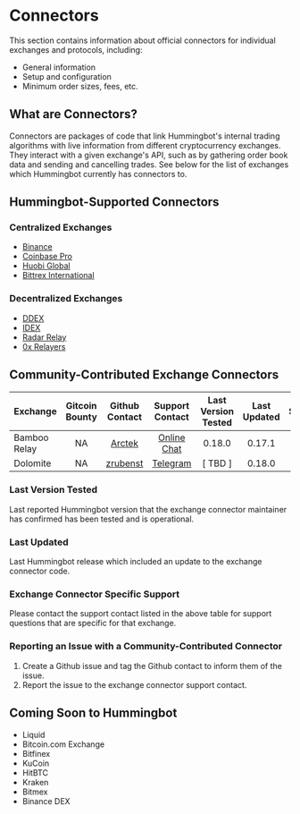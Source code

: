 # Connectors

This section contains information about official connectors for individual exchanges and protocols, including:

* General information
* Setup and configuration
* Minimum order sizes, fees, etc.

## What are Connectors?

Connectors are packages of code that link Hummingbot's internal trading algorithms with live information from different cryptocurrency exchanges. They interact with a given exchange's API, such as by gathering order book data and sending and cancelling trades. See below for the list of exchanges which Hummingbot currently has connectors to.

## Hummingbot-Supported Connectors

### Centralized Exchanges

* [Binance](/connectors/binance)
* [Coinbase Pro](/connectors/coinbase)
* [Huobi Global](/connectors/huobi)
* [Bittrex International](/connectors/bittrex)

### Decentralized Exchanges

* [DDEX](/connectors/ddex)
* [IDEX](/connectors/IDEX)
* [Radar Relay](/connectors/radar-relay)
* [0x Relayers](/connectors/0x)

## Community-Contributed Exchange Connectors

| Exchange | Gitcoin Bounty | Github Contact | Support Contact | Last Version Tested | Last Updated | Status | Known Issues |
| --- |:---:|:---:|:---:|:---:|:---:|:---:|:---:|
| Bamboo Relay | NA | [Arctek](https://github.com/Arctek) | [Online Chat](https://bamboorelay.com/) | 0.18.0 | 0.17.1 | <span style="color:green">⬤</span> | [782](https://github.com/CoinAlpha/hummingbot/issues/782) |
| Dolomite | NA | [zrubenst](https://github.com/zrubenst) | [Telegram](https://t.me/dolomite_official) | [ TBD ] | 0.18.0 | <span style="color:yellow"> ⬤</span> | |

### Last Version Tested

Last reported Hummingbot version that the exchange connector maintainer has confirmed has been tested and is operational.

### Last Updated

Last Hummingbot release which included an update to the exchange connector code.

### Exchange Connector Specific Support

Please contact the support contact listed in the above table for support questions that are specific for that exchange.

### Reporting an Issue with a Community-Contributed Connector

1. Create a Github issue and tag the Github contact to inform them of the issue.
1. Report the issue to the exchange connector support contact.


## Coming Soon to Hummingbot

* Liquid
* Bitcoin.com Exchange
* Bitfinex
* KuCoin
* HitBTC
* Kraken
* Bitmex
* Binance DEX
